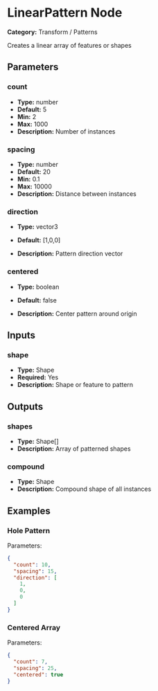 
# LinearPattern Node

**Category:** Transform / Patterns

Creates a linear array of features or shapes

## Parameters


### count
- **Type:** number
- **Default:** 5
- **Min:** 2
- **Max:** 1000
- **Description:** Number of instances


### spacing
- **Type:** number
- **Default:** 20
- **Min:** 0.1
- **Max:** 10000
- **Description:** Distance between instances


### direction
- **Type:** vector3
- **Default:** [1,0,0]


- **Description:** Pattern direction vector


### centered
- **Type:** boolean
- **Default:** false


- **Description:** Center pattern around origin


## Inputs


### shape
- **Type:** Shape
- **Required:** Yes
- **Description:** Shape or feature to pattern


## Outputs


### shapes
- **Type:** Shape[]
- **Description:** Array of patterned shapes


### compound
- **Type:** Shape
- **Description:** Compound shape of all instances



## Examples


### Hole Pattern


Parameters:
```json
{
  "count": 10,
  "spacing": 15,
  "direction": [
    1,
    0,
    0
  ]
}
```


### Centered Array


Parameters:
```json
{
  "count": 7,
  "spacing": 25,
  "centered": true
}
```

